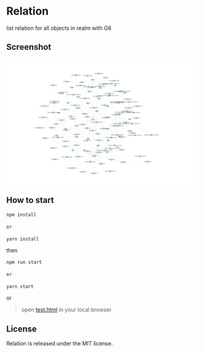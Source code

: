 # Relation
 list relation for all objects in realm with G6

## Screenshot
![preview](./relation.png)

## How to start


```code
npm install

or

yarn install
```
then
```code
npm run start

or

yarn start
```
or

> open [test.html](./test.html) in your local browser


## License

Relation is released under the MIT license.
